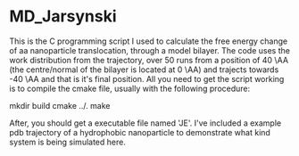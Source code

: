 # MD_Jarsynski

This is the C programming script I used to calculate the free energy change of aa nanoparticle translocation, through a model bilayer.
The code uses the work distribution from the trajectory, over 50 runs from a position of 40 \AA (the centre/normal of the bilayer is located 
at 0 \AA) and trajects towards -40 \AA and that is it's final position. All you need to get the script working is to compile the cmake 
file, usually with the following procedure: 

mkdir build
cmake ../. 
make

After, you should get a executable file named 'JE'. I've included a example pdb trajectory of a hydrophobic nanoparticle to demonstrate 
what kind system is being simulated here. 

